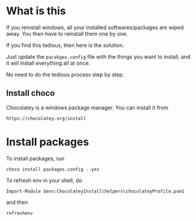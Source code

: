 # What is this

If you reinstall windows, all your installed softwares/packages are wiped away. 
You then have to reinstall them one by one. 

If you find this tedious, then here is the solution. 

Just update the `pacakges.config` file with the things you want to install, and it will install everything all 
at once. 

No need to do the tedious process step by step. 


## Install choco
Chocolatey is a windows package manager. You can install it from
```
https://chocolatey.org/install
```
# Install packages
To install packages, run
```
choco install packages.config --yes
``` 


To refresh env in your shell, do
```
Import-Module $env:ChocolateyInstall\helpers\chocolateyProfile.psm1 
```
and then
```
refreshenv
```
